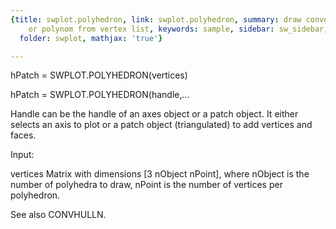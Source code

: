 ```yaml
---
{title: swplot.polyhedron, link: swplot.polyhedron, summary: draw convex polyhedra
    or polynom from vertex list, keywords: sample, sidebar: sw_sidebar, permalink: swplot_polyhedron.html,
  folder: swplot, mathjax: 'true'}

---
```

 
hPatch = SWPLOT.POLYHEDRON(vertices)
 
hPatch = SWPLOT.POLYHEDRON(handle,...
 
Handle can be the handle of an axes object or a patch object. It either
selects an axis to plot or a patch object (triangulated) to add vertices
and faces.
 
Input:
 
vertices      Matrix with dimensions [3 nObject nPoint], where nObject is
              the number of polyhedra to draw, nPoint is the number of
              vertices per polyhedron.
 
See also CONVHULLN.
 

